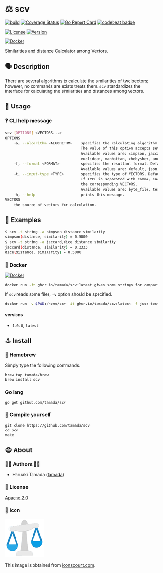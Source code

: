 # :balance_scale: scv

[![build](https://github.com/tamada/scv/actions/workflows/build.yml/badge.svg)](https://github.com/tamada/scv/actions/workflows/build.yml)
[![Coverage Status](https://coveralls.io/repos/github/tamada/scv/badge.svg?branch=setup_ci)](https://coveralls.io/github/tamada/scv?branch=setup_ci)
[![Go Report Card](https://goreportcard.com/badge/github.com/tamada/scv)](https://goreportcard.com/report/github.com/tamada/scv)
[![codebeat badge](https://codebeat.co/badges/5221e6ba-da64-45c1-8b13-f833f678e3b9)](https://codebeat.co/projects/github-com-tamada-scv-main)

[![License](https://img.shields.io/badge/License-Apache%202.0-blue.svg?logo=spdx)](https://github.com/tamada/scv/blob/main/LICENSE)
[![Version](https://img.shields.io/badge/Version-1.0.0-blue.svg)](https://github.com/tamada/scv/releases/tag/v1.0.0)

[![Docker](https://img.shields.io/badge/Docker-ghcr.io%2Ftamada%2Fscv%3A1.0.0-green?logo=docker)](https://github.com/users/tamada/packages/container/package/scv)

Similarities and distance Calculator among Vectors.

## :speaking_head: Description

There are several algorithms to calculate the similarities of two bectors; however, no commands are exists treats them.
`scv` standardizes the interface for calculating the similarities and distances among vectors.


## :runner: Usage

### :question: CLI help message

```sh
scv [OPTIONS] <VECTORS...>
OPTIONS
    -a, --algorithm <ALGORITHM>    specifies the calculating algorithm.  This option is mandatory.
                                   The value of this option accepts several values separated with comma.
                                   Available values are: simpson, jaccard, dice, cosine, pearson,
                                   euclidean, manhattan, chebyshev, and levenshtein.
    -f, --format <FORMAT>          specifies the resultant format. Default is default.
                                   Available values are: default, json, and xml.
    -t, --input-type <TYPE>        specifies the type of VECTORS. Default is file.
                                   If TYPE is separated with comma, each type shows
                                   the corresponding VECTORS.
                                   Available values are: byte_file, term_file, string, and json.
    -h, --help                     prints this message.
VECTORS
    the source of vectors for calculation.
```

## :athletic_shoe: Examples

```sh
$ scv -t string -a simpson distance similarity
simpson(distance, similarity) = 0.5000
$ scv -t string -a jaccard,dice distance similarity
jaccard(distance, similarity) = 0.3333
dice(distance, similarity) = 0.5000
```

### :whale: Docker

[![Docker](https://img.shields.io/badge/Docker-ghcr.io%2Ftamada%2Fscv%3A1.0.0-green?logo=docker)](https://github.com/users/tamada/packages/container/package/scv)

```sh
docker run -it ghcr.io/tamada/scv:latest gives some strings for comparing
```

If `scv` reads some files, `-v` option should be specified.

```sh
docker run -v $PWD:/home/scv -it ghcr.io/tamada/scv:latest -f json testdata/*.json
```

#### versions

- `1.0.0`, `latest`

## :anchor: Install

### :beer: Homebrew

Simply type the following commands.

```
brew tap tamada/brew
brew install scv
```

### Go lang

```
go get github.com/tamada/scv
```

### :muscle: Compile yourself

```
git clone https://github.com/tamada/scv
cd scv
make
```

## :smile: About

### :man_office_worker: Authors :woman_office_worker:

* Haruaki Tamada ([tamada](https://github.com/tamada))

### :scroll: License

[Apache 2.0](https://github.com/tamada/scv/blob/main/LICENSE)

### :jack_o_lantern: Icon

![Icon](https://raw.githubusercontent.com/tamada/scv/main/docs/static/images/scale.png)

This image is obtained from [iconscount.com](https://iconscout.com/icon/scale-217).
